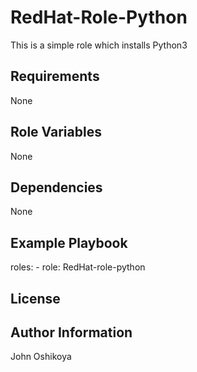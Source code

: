 RedHat-Role-Python
=========
This is a simple role which installs Python3

Requirements
------------
None

Role Variables
--------------
None

Dependencies
------------
None

Example Playbook
----------------
  roles:
    - role: RedHat-role-python

License
-------


Author Information
------------------
John Oshikoya

